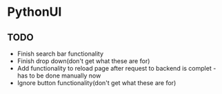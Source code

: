 # PythonUI
## TODO

* Finish search bar functionality
* Finish drop down(don't get what these are for)
* Add functionality to reload page after request to backend is complet - has to be done manually now
* Ignore button functionality(don't get what these are for)

